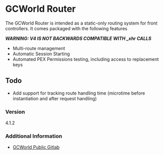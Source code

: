 # GCWorld Router

The GCWorld Router is intended as a static-only routing system for front controllers.  It comes packaged with the following features

***WARNING: V4 IS NOT BACKWARDS COMPATIBLE WITH _xhr CALLS***

  - Multi-route management
  - Automatic Session Starting
  - Automated PEX Permissions testing, including access to replacement keys

## Todo

  - Add support for tracking route handling time (microtime before instantiation and after request handling)

### Version
4.1.2

### Additional Information

* [GCWorld Public Gitlab](https://gitlab.konghack.com/groups/GCWorld)
